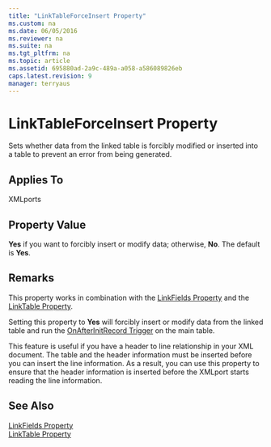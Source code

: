 ```yaml
---
title: "LinkTableForceInsert Property"
ms.custom: na
ms.date: 06/05/2016
ms.reviewer: na
ms.suite: na
ms.tgt_pltfrm: na
ms.topic: article
ms.assetid: 695880ad-2a9c-489a-a058-a586089826eb
caps.latest.revision: 9
manager: terryaus
---
```

# LinkTableForceInsert Property
Sets whether data from the linked table is forcibly modified or inserted into a table to prevent an error from being generated.  
  
## Applies To  
 XMLports  
  
## Property Value  
 **Yes** if you want to forcibly insert or modify data; otherwise, **No**. The default is **Yes**.  
  
## Remarks  
 This property works in combination with the [LinkFields Property](../dynamics-nav/LinkFields-Property.md) and the [LinkTable Property](../dynamics-nav/LinkTable-Property.md).  
  
 Setting this property to **Yes** will forcibly insert or modify data from the linked table and run the [OnAfterInitRecord Trigger](../dynamics-nav/OnAfterInitRecord-Trigger.md) on the main table.  
  
 This feature is useful if you have a header to line relationship in your XML document. The table and the header information must be inserted before you can insert the line information. As a result, you can use this property to ensure that the header information is inserted before the XMLport starts reading the line information.  
  
## See Also  
 [LinkFields Property](../dynamics-nav/LinkFields-Property.md)   
 [LinkTable Property](../dynamics-nav/LinkTable-Property.md)